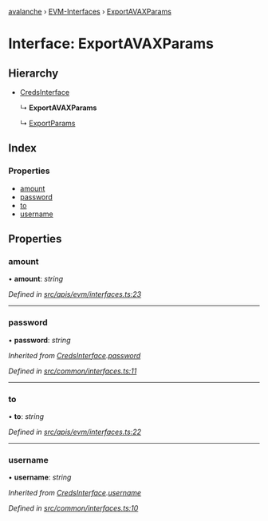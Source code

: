 [avalanche](../README.md) › [EVM-Interfaces](../modules/evm_interfaces.md) › [ExportAVAXParams](evm_interfaces.exportavaxparams.md)

# Interface: ExportAVAXParams

## Hierarchy

* [CredsInterface](common_interfaces.credsinterface.md)

  ↳ **ExportAVAXParams**

  ↳ [ExportParams](evm_interfaces.exportparams.md)

## Index

### Properties

* [amount](evm_interfaces.exportavaxparams.md#amount)
* [password](evm_interfaces.exportavaxparams.md#password)
* [to](evm_interfaces.exportavaxparams.md#to)
* [username](evm_interfaces.exportavaxparams.md#username)

## Properties

###  amount

• **amount**: *string*

*Defined in [src/apis/evm/interfaces.ts:23](https://github.com/ava-labs/avalanchejs/blob/fa4a637/src/apis/evm/interfaces.ts#L23)*

___

###  password

• **password**: *string*

*Inherited from [CredsInterface](common_interfaces.credsinterface.md).[password](common_interfaces.credsinterface.md#password)*

*Defined in [src/common/interfaces.ts:11](https://github.com/ava-labs/avalanchejs/blob/fa4a637/src/common/interfaces.ts#L11)*

___

###  to

• **to**: *string*

*Defined in [src/apis/evm/interfaces.ts:22](https://github.com/ava-labs/avalanchejs/blob/fa4a637/src/apis/evm/interfaces.ts#L22)*

___

###  username

• **username**: *string*

*Inherited from [CredsInterface](common_interfaces.credsinterface.md).[username](common_interfaces.credsinterface.md#username)*

*Defined in [src/common/interfaces.ts:10](https://github.com/ava-labs/avalanchejs/blob/fa4a637/src/common/interfaces.ts#L10)*
